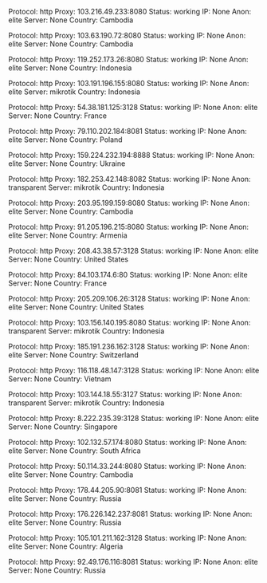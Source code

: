 Protocol: http
Proxy: 103.216.49.233:8080
Status: working
IP: None
Anon: elite
Server: None
Country: Cambodia

Protocol: http
Proxy: 103.63.190.72:8080
Status: working
IP: None
Anon: elite
Server: None
Country: Cambodia

Protocol: http
Proxy: 119.252.173.26:8080
Status: working
IP: None
Anon: elite
Server: None
Country: Indonesia

Protocol: http
Proxy: 103.191.196.155:8080
Status: working
IP: None
Anon: elite
Server: mikrotik
Country: Indonesia

Protocol: http
Proxy: 54.38.181.125:3128
Status: working
IP: None
Anon: elite
Server: None
Country: France

Protocol: http
Proxy: 79.110.202.184:8081
Status: working
IP: None
Anon: elite
Server: None
Country: Poland

Protocol: http
Proxy: 159.224.232.194:8888
Status: working
IP: None
Anon: elite
Server: None
Country: Ukraine

Protocol: http
Proxy: 182.253.42.148:8082
Status: working
IP: None
Anon: transparent
Server: mikrotik
Country: Indonesia

Protocol: http
Proxy: 203.95.199.159:8080
Status: working
IP: None
Anon: elite
Server: None
Country: Cambodia

Protocol: http
Proxy: 91.205.196.215:8080
Status: working
IP: None
Anon: elite
Server: None
Country: Armenia

Protocol: http
Proxy: 208.43.38.57:3128
Status: working
IP: None
Anon: elite
Server: None
Country: United States

Protocol: http
Proxy: 84.103.174.6:80
Status: working
IP: None
Anon: elite
Server: None
Country: France

Protocol: http
Proxy: 205.209.106.26:3128
Status: working
IP: None
Anon: elite
Server: None
Country: United States

Protocol: http
Proxy: 103.156.140.195:8080
Status: working
IP: None
Anon: transparent
Server: mikrotik
Country: Indonesia

Protocol: http
Proxy: 185.191.236.162:3128
Status: working
IP: None
Anon: elite
Server: None
Country: Switzerland

Protocol: http
Proxy: 116.118.48.147:3128
Status: working
IP: None
Anon: elite
Server: None
Country: Vietnam

Protocol: http
Proxy: 103.144.18.55:3127
Status: working
IP: None
Anon: transparent
Server: mikrotik
Country: Indonesia

Protocol: http
Proxy: 8.222.235.39:3128
Status: working
IP: None
Anon: elite
Server: None
Country: Singapore

Protocol: http
Proxy: 102.132.57.174:8080
Status: working
IP: None
Anon: elite
Server: None
Country: South Africa

Protocol: http
Proxy: 50.114.33.244:8080
Status: working
IP: None
Anon: elite
Server: None
Country: Cambodia

Protocol: http
Proxy: 178.44.205.90:8081
Status: working
IP: None
Anon: elite
Server: None
Country: Russia

Protocol: http
Proxy: 176.226.142.237:8081
Status: working
IP: None
Anon: elite
Server: None
Country: Russia

Protocol: http
Proxy: 105.101.211.162:3128
Status: working
IP: None
Anon: elite
Server: None
Country: Algeria

Protocol: http
Proxy: 92.49.176.116:8081
Status: working
IP: None
Anon: elite
Server: None
Country: Russia

